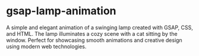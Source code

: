 # gsap-lamp-animation
A simple and elegant animation of a swinging lamp created with GSAP, CSS, and HTML. The lamp illuminates a cozy scene with a cat sitting by the window. Perfect for showcasing smooth animations and creative design using modern web technologies.
